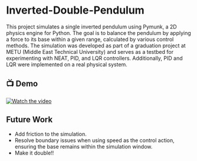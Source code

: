 # Inverted-Double-Pendulum
This project simulates a single inverted pendulum using Pymunk, a 2D physics engine for Python. The goal is to balance the pendulum by applying a force to its base within a given range, calculated by various control methods. The simulation was developed as part of a graduation project at METU (Middle East Technical University) and serves as a testbed for experimenting with NEAT, PID, and LQR controllers. Additionally, PID and LQR were implemented on a real physical system.

## 📺 Demo
[![Watch the video](https://img.youtube.com/vi/aqPP_8_au0k/hqdefault.jpg)](https://youtu.be/aqPP_8_au0k)


## Future Work
- Add friction to the simulation.
- Resolve boundary issues when using speed as the control action, ensuring the base remains within the simulation window.
- Make it double!!
